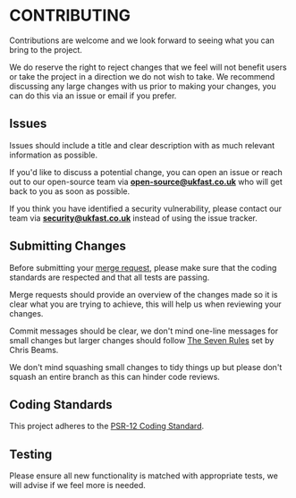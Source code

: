 CONTRIBUTING
============

Contributions are welcome and we look forward to seeing what you can bring to the project.

We do reserve the right to reject changes that we feel will not benefit users or take the project in a direction we do not wish to take. 
We recommend discussing any large changes with us prior to making your changes, you can do this via an issue or email if you prefer.


Issues
------

Issues should include a title and clear description with as much relevant information as possible.

If you'd like to discuss a potential change, you can open an issue or reach out to our open-source team via **open-source@ukfast.co.uk** who will get back to you as soon as possible.

If you think you have identified a security vulnerability, please contact our team via **security@ukfast.co.uk** instead of using the issue tracker.


Submitting Changes
------------------

Before submitting your [merge request](https://docs.gitlab.com/ee/user/project/merge_requests/),
please make sure that the coding standards are respected and that all tests are passing. 

Merge requests should provide an overview of the changes made so it is clear what you are trying to achieve, this will help us when reviewing your changes.

Commit messages should be clear, we don't mind one-line messages for small changes 
but larger changes should follow [The Seven Rules](https://chris.beams.io/posts/git-commit/) set by Chris Beams. 

We don't mind squashing small changes to tidy things up but please don't squash an entire branch as this can hinder code reviews.


Coding Standards
---------------

This project adheres to the [PSR-12 Coding Standard](https://www.php-fig.org/psr/psr-12/).


Testing
-------

Please ensure all new functionality is matched with appropriate tests, we will advise if we feel more is needed.

